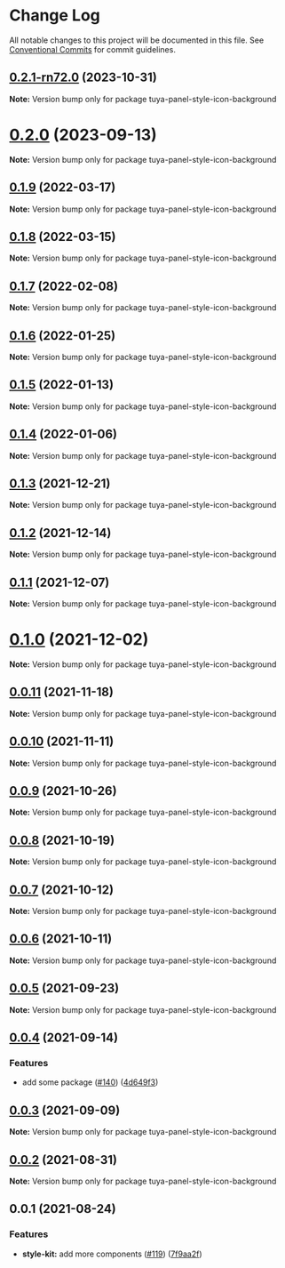 # Change Log

All notable changes to this project will be documented in this file.
See [Conventional Commits](https://conventionalcommits.org) for commit guidelines.

## [0.2.1-rn72.0](https://github.com/tuya/tuya-panel-kit/compare/tuya-panel-style-icon-background@0.2.0...tuya-panel-style-icon-background@0.2.1-rn72.0) (2023-10-31)

**Note:** Version bump only for package tuya-panel-style-icon-background





# [0.2.0](https://github.com/tuya/tuya-panel-kit/compare/tuya-panel-style-icon-background@0.1.9...tuya-panel-style-icon-background@0.2.0) (2023-09-13)

**Note:** Version bump only for package tuya-panel-style-icon-background





## [0.1.9](https://github.com/tuya/tuya-panel-kit/compare/tuya-panel-style-icon-background@0.1.8...tuya-panel-style-icon-background@0.1.9) (2022-03-17)

**Note:** Version bump only for package tuya-panel-style-icon-background





## [0.1.8](https://github.com/tuya/tuya-panel-kit/compare/tuya-panel-style-icon-background@0.1.7...tuya-panel-style-icon-background@0.1.8) (2022-03-15)

**Note:** Version bump only for package tuya-panel-style-icon-background





## [0.1.7](https://github.com/tuya/tuya-panel-kit/compare/tuya-panel-style-icon-background@0.1.6...tuya-panel-style-icon-background@0.1.7) (2022-02-08)

**Note:** Version bump only for package tuya-panel-style-icon-background





## [0.1.6](https://github.com/tuya/tuya-panel-kit/compare/tuya-panel-style-icon-background@0.1.5...tuya-panel-style-icon-background@0.1.6) (2022-01-25)

**Note:** Version bump only for package tuya-panel-style-icon-background





## [0.1.5](https://github.com/tuya/tuya-panel-kit/compare/tuya-panel-style-icon-background@0.1.4...tuya-panel-style-icon-background@0.1.5) (2022-01-13)

**Note:** Version bump only for package tuya-panel-style-icon-background





## [0.1.4](https://github.com/tuya/tuya-panel-kit/compare/tuya-panel-style-icon-background@0.1.3...tuya-panel-style-icon-background@0.1.4) (2022-01-06)

**Note:** Version bump only for package tuya-panel-style-icon-background





## [0.1.3](https://github.com/tuya/tuya-panel-kit/compare/tuya-panel-style-icon-background@0.1.2...tuya-panel-style-icon-background@0.1.3) (2021-12-21)

**Note:** Version bump only for package tuya-panel-style-icon-background





## [0.1.2](https://github.com/tuya/tuya-panel-kit/compare/tuya-panel-style-icon-background@0.1.1...tuya-panel-style-icon-background@0.1.2) (2021-12-14)

**Note:** Version bump only for package tuya-panel-style-icon-background





## [0.1.1](https://github.com/tuya/tuya-panel-kit/compare/tuya-panel-style-icon-background@0.0.11...tuya-panel-style-icon-background@0.1.1) (2021-12-07)

**Note:** Version bump only for package tuya-panel-style-icon-background





# [0.1.0](https://github.com/tuya/tuya-panel-kit/compare/tuya-panel-style-icon-background@0.0.11...tuya-panel-style-icon-background@0.1.0) (2021-12-02)

**Note:** Version bump only for package tuya-panel-style-icon-background





## [0.0.11](https://github.com/tuya/tuya-panel-kit/compare/tuya-panel-style-icon-background@0.0.10...tuya-panel-style-icon-background@0.0.11) (2021-11-18)

**Note:** Version bump only for package tuya-panel-style-icon-background





## [0.0.10](https://github.com/tuya/tuya-panel-kit/compare/tuya-panel-style-icon-background@0.0.9...tuya-panel-style-icon-background@0.0.10) (2021-11-11)

**Note:** Version bump only for package tuya-panel-style-icon-background





## [0.0.9](https://github.com/tuya/tuya-panel-kit/compare/tuya-panel-style-icon-background@0.0.8...tuya-panel-style-icon-background@0.0.9) (2021-10-26)

**Note:** Version bump only for package tuya-panel-style-icon-background





## [0.0.8](https://github.com/tuya/tuya-panel-kit/compare/tuya-panel-style-icon-background@0.0.6...tuya-panel-style-icon-background@0.0.8) (2021-10-19)

**Note:** Version bump only for package tuya-panel-style-icon-background





## [0.0.7](https://github.com/tuya/tuya-panel-kit/compare/tuya-panel-style-icon-background@0.0.6...tuya-panel-style-icon-background@0.0.7) (2021-10-12)

**Note:** Version bump only for package tuya-panel-style-icon-background





## [0.0.6](https://github.com/tuya/tuya-panel-kit/compare/tuya-panel-style-icon-background@0.0.5...tuya-panel-style-icon-background@0.0.6) (2021-10-11)

**Note:** Version bump only for package tuya-panel-style-icon-background





## [0.0.5](https://github.com/tuya/tuya-panel-kit/compare/tuya-panel-style-icon-background@0.0.4...tuya-panel-style-icon-background@0.0.5) (2021-09-23)

**Note:** Version bump only for package tuya-panel-style-icon-background





## [0.0.4](https://github.com/tuya/tuya-panel-kit/compare/tuya-panel-style-icon-background@0.0.3...tuya-panel-style-icon-background@0.0.4) (2021-09-14)


### Features

* add some package ([#140](https://github.com/tuya/tuya-panel-kit/issues/140)) ([4d649f3](https://github.com/tuya/tuya-panel-kit/commit/4d649f3020ac96bc9aa16c0d27f925b13244317c))





## [0.0.3](https://github.com/tuya/tuya-panel-kit/compare/tuya-panel-style-icon-background@0.0.2...tuya-panel-style-icon-background@0.0.3) (2021-09-09)

**Note:** Version bump only for package tuya-panel-style-icon-background





## [0.0.2](https://github.com/tuya/tuya-panel-kit/compare/tuya-panel-style-icon-background@0.0.1...tuya-panel-style-icon-background@0.0.2) (2021-08-31)

**Note:** Version bump only for package tuya-panel-style-icon-background





## 0.0.1 (2021-08-24)


### Features

* **style-kit:** add more components ([#119](https://github.com/tuya/tuya-panel-kit/issues/119)) ([7f9aa2f](https://github.com/tuya/tuya-panel-kit/commit/7f9aa2fecf01c73760eeb88fcc09703ccef3afca))
